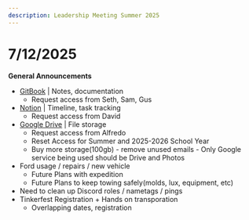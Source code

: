 ```yaml
---
description: Leadership Meeting Summer 2025
---
```


# 7/12/2025

**General Announcements**

* [GitBook](https://app.gitbook.com/o/VgqQpOyMtIqpSG170vlO/s/UuRMvpyeM6qdlkjmzeYV/) | Notes, documentation
  * Request access from Seth, Sam, Gus
* [Notion](https://www.notion.so/1e769fc04635804cbf0dc10664dbc7b6?v=1e769fc04635808ab9b1000c6272e030) | Timeline, task tracking
  * Request access from David
* [Google Drive](https://drive.google.com/drive/folders/0AKxDeNG8SvqIUk9PVA) | File storage
  * Request access from Alfredo
  * Reset Access for Summer and 2025-2026 School Year
  * Buy more storage(100gb) - remove unused emails - Only Google service being used should be Drive and Photos
* Ford usage / repairs / new vehicle
  * Future Plans with expedition
  * Future Plans to keep towing safely(molds, lux, equipment, etc)
* Need to clean up Discord roles / nametags / pings&#x20;
* Tinkerfest Registration + Hands on transporation
  * Overlapping dates, registration

